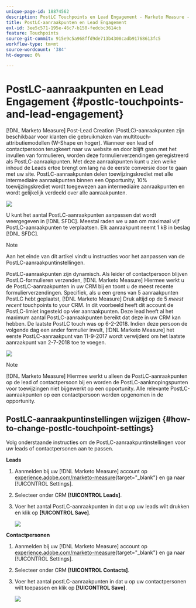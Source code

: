 ```yaml
---
unique-page-id: 18874562
description: PostLC Touchpoints en Lead Engagement - Marketo Measure - Productdocumentatie
title: PostLC-aanraakpunten en Lead Engagement
exl-id: 3ee5c571-195e-46c7-b150-fedcbc3614cb
feature: Touchpoints
source-git-commit: 915e9c5a968ffd9de713b4308cadb91768613fc5
workflow-type: tm+mt
source-wordcount: '384'
ht-degree: 0%

---
```


# PostLC-aanraakpunten en Lead Engagement {#postlc-touchpoints-and-lead-engagement}

[!DNL Marketo Measure] Post-Lead Creation (PostLC)-aanraakpunten zijn beschikbaar voor klanten die gebruikmaken van multitouch-attributiemodellen (W-Shape en hoger). Wanneer een lead of contactpersoon terugkeert naar uw website en door blijft gaan met het invullen van formulieren, worden deze formulierverzendingen geregistreerd als PostLC-aanraakpunten. Met deze aanraakpunten kunt u zien welke inhoud de Leads ertoe brengt om lang na de eerste conversie door te gaan met uw site. PostLC-aanraakpunten delen toewijzingskrediet met alle intermediaire aanraakpunten binnen een Opportunity; 10% toewijzingskrediet wordt toegewezen aan intermediaire aanraakpunten en wordt gelijkelijk verdeeld over alle aanraakpunten.

![](assets/1.png)

U kunt het aantal PostLC-aanraakpunten aanpassen dat wordt weergegeven in [!DNL SFDC]. Meestal raden we u aan om maximaal vijf PostLC-aanraakpunten te verplaatsen. Elk aanraakpunt neemt 1 kB in beslag [!DNL SFDC].

>[!NOTE]
>
>Aan het einde van dit artikel vindt u instructies voor het aanpassen van de PostLC-aanraakpuntinstellingen.

PostLC-aanraakpunten zijn dynamisch. Als leider of contactpersoon blijven PostLC-formulieren verzenden, [!DNL Marketo Measure] Hiermee werkt u de PostLC-aanraakpunten in uw CRM bij en toont u de meest recente formulierverzendingen. Specifiek, als u een grens van 5 aanraakpunten PostLC hebt geplaatst, [!DNL Marketo Measure] Druk altijd op de 5 _meest recent_ touchpoints to your CRM.  In dit voorbeeld heeft dit account de PostLC-limiet ingesteld op vier aanraakpunten. Deze lead heeft al het maximum aantal PostLC-aanraakpunten bereikt dat deze in uw CRM kan hebben. De laatste PostLC touch was op 6-2-2018. Indien deze persoon de volgende dag een ander formulier invult, [!DNL Marketo Measure] het eerste PostLC-aanraakpunt van 11-9-2017 wordt verwijderd om het laatste aanraakpunt van 2-7-2018 toe te voegen.

![](assets/2.png)

>[!NOTE]
>
>[!DNL Marketo Measure] Hiermee werkt u alleen de PostLC-aanraakpunten op de lead of contactpersoon bij en worden de PostLC-aanknopingspunten voor toewijzingen niet bijgewerkt op een opportunity. Alle relevante PostLC-aanraakpunten op een contactpersoon worden opgenomen in de opportunity.

## PostLC-aanraakpuntinstellingen wijzigen {#how-to-change-postlc-touchpoint-settings}

Volg onderstaande instructies om de PostLC-aanraakpuntinstellingen voor uw leads of contactpersonen aan te passen.

**Leads**

1. Aanmelden bij uw [!DNL Marketo Measure] account op [experience.adobe.com/marketo-measure](https://experience.adobe.com/marketo-measure){target="_blank"} en ga naar [!UICONTROL Settings].

1. Selecteer onder CRM **[!UICONTROL Leads]**.

1. Voer het aantal PostLC-aanraakpunten in dat u op uw leads wilt drukken en klik op **[!UICONTROL Save]**.

   ![](assets/3.png)

**Contactpersonen**

1. Aanmelden bij uw [!DNL Marketo Measure] account op [experience.adobe.com/marketo-measure](https://experience.adobe.com/marketo-measure){target="_blank"} en ga naar [!UICONTROL Settings].

1. Selecteer onder CRM **[!UICONTROL Contacts]**.

1. Voer het aantal postLC-aanraakpunten in dat u op uw contactpersonen wilt toepassen en klik op **[!UICONTROL Save]**.

   ![](assets/4.png)
